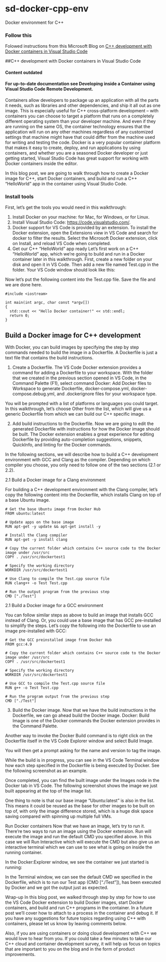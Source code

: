 # sd-docker-cpp-env
Docker environment for C++


### Follow this 
Folowed instructions from this Microsoft Blog on [C++ development with Docker containers in Visual Studio Code](https://devblogs.microsoft.com/cppblog/c-development-with-docker-containers-in-visual-studio-code/#:~:text=Build%20a%20Docker%20image%20for%20C%2B%2B%20development%201,...%203%203.%20Build%20the%20Docker%20image.%20)

##C++ development with Docker containers in Visual Studio Code
#### Content outdated

#### For up-to-date documentation see Developing inside a Container using Visual Studio Code Remote Development.
Containers allow developers to package up an application with all the parts it needs, such as libraries and other dependencies, and ship it all out as one image. This is especially useful for C++ cross-platform development – with containers you can choose to target a platform that runs on a completely different operating system than your developer machine. And even if they are running on the same OS, the container technology ensures that the application will run on any other machines regardless of any customized settings that machine might have that could differ from the machine used for writing and testing the code.
Docker is a very popular container platform that makes it easy to create, deploy, and run applications by using containers, and whether you are a seasoned Docker developer or just getting started, Visual Studio Code has great support for working with Docker containers inside the editor.

In this blog post, we are going to walk through how to create a Docker image for C++, start Docker containers, and build and run a C++ “HelloWorld” app in the container using Visual Studio Code.

### Install tools
First, let’s get the tools you would need in this walkthrough:

1. Install Docker on your machine: for Mac, for Windows, or for Linux.
2. Install Visual Studio Code: https://code.visualstudio.com/.
3. Docker support for VS Code is provided by an extension. To install the Docker extension, open the Extensions view in VS Code and search for docker to filter the results. Select the Microsoft Docker extension, click on Install, and reload VS Code when completed.
4. Get our C++ “HelloWorld” app ready
Let’s first work on a C++ “HelloWorld” app, which we’re going to build and run in a Docker container later in this walkthrough. First, create a new folder on your disk and open it in VS Code. Then add a new file named Test.cpp in the folder. Your VS Code window should look like this:



Now let’s put the following content into the Test.cpp file. Save the file and we are done here.

```
#include <iostream>

int main(int argc, char const *argv[])
{
  std::cout << "Hello Docker container!" << std::endl;
  return 0;
}
```

## Build a Docker image for C++ development
With Docker, you can build images by specifying the step by step commands needed to build the image in a Dockerfile. A Dockerfile is just a text file that contains the build instructions.

1. Create a Dockerfile. The VS Code Docker extension provides a command for adding a Dockerfile to your workspace. With the folder that we created in the previous section opened in VS Code, in the Command Palette (F1), select command Docker: Add Docker files to Workspace to generate Dockerfile, docker-compose.yml, docker-compose.debug.yml, and .dockerignore files for your workspace type.

You will be prompted with a list of platforms or languages you could target. In this walkthrough, let’s choose Other from the list, which will give us a generic Dockerfile from which we can build our C++ specific image.

2. Add build instructions to the Dockerfile. Now we are going to edit the generated Dockerfile with instructions for how the Docker image should be built. The Docker extension enables a great experience for editing Dockerfile by providing auto-completion suggestions, snippets, QuickInfo, and linting for the Docker commands.

In the following sections, we will describe how to build a C++ development environment with GCC and Clang as the compiler. Depending on which compiler you choose, you only need to follow one of the two sections (2.1 or 2.2).

2.1 Build a Docker image for a Clang environment

For building a C++ development environment with the Clang compiler, let’s copy the following content into the Dockerfile, which installs Clang on top of a base Ubuntu image.

```
# Get the base Ubuntu image from Docker Hub
FROM ubuntu:latest

# Update apps on the base image
RUN apt-get -y update && apt-get install -y

# Install the Clang compiler
RUN apt-get -y install clang

# Copy the current folder which contains C++ source code to the Docker image under /usr/src
COPY . /usr/src/dockertest1

# Specify the working directory
WORKDIR /usr/src/dockertest1

# Use Clang to compile the Test.cpp source file
RUN clang++ -o Test Test.cpp

# Run the output program from the previous step
CMD ["./Test"]
```


2.1 Build a Docker image for a GCC environment

You can follow similar steps as above to build an image that installs GCC instead of Clang. Or, you could use a base image that has GCC pre-installed to simplify the steps. Let’s copy the following into the Dockerfile to use an image pre-installed with GCC:

```
# Get the GCC preinstalled image from Docker Hub
FROM gcc:4.9

# Copy the current folder which contains C++ source code to the Docker image under /usr/src
COPY . /usr/src/dockertest1

# Specify the working directory
WORKDIR /usr/src/dockertest1

# Use GCC to compile the Test.cpp source file
RUN g++ -o Test Test.cpp

# Run the program output from the previous step
CMD ["./Test"]
```

3. Build the Docker image. Now that we have the build instructions in the Dockerfile, we can go ahead build the Docker image. Docker: Build Image is one of the Docker commands the Docker extension provides in the Command Palette.

Another way to invoke the Docker Build command is to right click on the Dockerfile itself in the VS Code Explorer window and select Build Image.



You will then get a prompt asking for the name and version to tag the image.

While the build is in progress, you can see in the VS Code Terminal window how each step specified in the Dockerfile is being executed by Docker. See the following screenshot as an example.

Once completed, you can find the built image under the Images node in the Docker tab in VS Code. The following screenshot shows the image we just built appearing at the top of the image list.



One thing to note is that our base image “Ubuntu:latest” is also in the list. This means it could be reused as the base for other images to be built on top of, with only the image difference stored, which is a huge disk space saving compared with spinning up multiple full VMs.

Run Docker containers
Now that we have an image, let’s try to run it. There’re two ways to run an image using the Docker extension.  Run will execute the image and run the default CMD you specified above. In this case we will Run Interactive which will execute the CMD but also give us an interactive terminal which we can use to see what is going on inside the running container.

In the Docker:Explorer window, we see the container we just started is running:

In the Terminal window, we can see the default CMD we specified in the Dockerfile, which is to run our Test app (CMD [“./Test”]), has been executed by Docker and we got the output just as expected.

Wrap-up
In this blog post, we walked through step by step for how to use the VS Code Docker extension to build Docker images, start Docker containers, and build and run C++ programs in the container. In a future post we’ll cover how to attach to a process in the container and debug it. If you have any suggestions for future topics regarding using C++ with containers, please let us know by leaving comments below.

Also, if you are using containers or doing cloud development with C++ we would love to hear from you. If you could take a few minutes to take our C++ cloud and container development survey, it will help us focus on topics that are important to you on the blog and in the form of product improvements.

